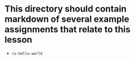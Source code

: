 # This directory should contain markdown of several example assignments that relate to this lesson

- `cs-hello-world`
